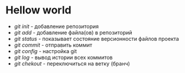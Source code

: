 # Hellow world
*   *git init* - добавление репозитория
*   *git add* - добавление файла(ов) в репозиторий
*   *git status* - показывает состояние версионности файлов проекта
*   *git commit* - отправить коммит
*   *git config* - настройка git 
*   *git log* - вывод истории всех коммитов
*   *git chekout* - переключиться на ветку (бранч)